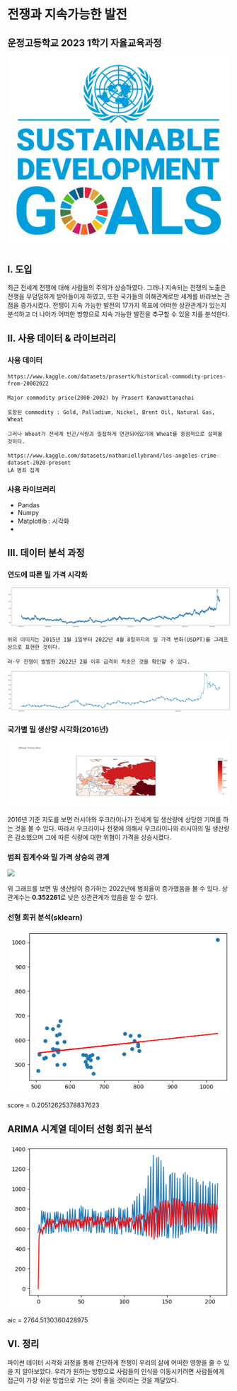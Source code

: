 # 전쟁과 지속가능한 발전

## 운정고등학교 2023 1학기 자율교육과정

![](res/sdg.png)

## I. 도입

최근 전세계 전쟁에 대해 사람들의 주의가 상승하였다. 그러나 지속되는 전쟁의 노출은 전쟁을 무덤덤하게 받아들이게 하였고, 또한 국가들의 이해관계로만 세계를 바라보는 관점을 증가시켰다. 전쟁이 지속 가능한 발전의 17가지 목표에 어떠한 상관관계가 있는지 분석하고 더 나아가 어떠한 방향으로 지속 가능한 발전을 추구할 수 있을 지를 분석한다.

## II. 사용 데이터 & 라이브러리

### 사용 데이터

    https://www.kaggle.com/datasets/prasertk/historical-commodity-prices-from-20002022

    Major commodity price(2000-2002) by Prasert Kanawattanachai

    포함된 commodity : Gold, Palladium, Nickel, Brent Oil, Natural Gas, Wheat

    그러나 Wheat가 전세계 빈곤/식량과 밀접하게 연관되어있기에 Wheat를 중점적으로 살펴볼 것이다.

    https://www.kaggle.com/datasets/nathaniellybrand/los-angeles-crime-dataset-2020-present
    LA 범죄 집계

### 사용 라이브러리

- Pandas
- Numpy
- Matplotlib : 시각화
- 

## III. 데이터 분석 과정

### 연도에 따른 밀 가격 시각화

![](res/plot1.png)

    위의 이미지는 2015년 1월 1일부터 2022년 4월 8일까지의 밀 가격 변화(USDPT)를 그래프상으로 표현한 것이다.

    러-우 전쟁이 발발한 2022년 2월 이후 급격히 치솟은 것을 확인할 수 있다.

![](res/plot2.png)


### 국가별 밀 생산량 시각화(2016년)

![](res/plot3.png)

2016년 기준 지도를 보면 러시아와 우크라이나가 전세계 밀 생산량에 상당한 기여를 하는 것을 볼 수 있다. 따라서 우크라이나 전쟁에 의해서 우크라이나와 러시아의 밀 생산량은 감소했으며 그에 따른 식량에 대한 위협이 가격을 상승시켰다.

### 범죄 집계수와 밀 가격 상승의 관계

![](res/plot4.png)

위 그래프를 보면 밀 생산량이 증가하는 2022년에 범죄율이 증가했음을 볼 수 있다. 상관계수는 **0.352261**로 낮은 상관관계가 있음을 알 수 있다.

### 선형 회귀 분석(sklearn)

![output](res/output1.png)

score = 0.20512625378837623

## ARIMA 시계열 데이터 선형 회귀 분석

![](res/output2.png)

aic = 2764.5130360428975

## VI. 정리

  파이썬 데이터 시각화 과정을 통해 간단하게 전쟁이 우리의 삶에 어떠한 영향을 줄 수 있을 지 알아보았다. 우리가 원하는 방향으로 사람들의 인식을 이동시키려면 사람들에게 접근이 가장 쉬운 방법으로 가는 것이 좋을 것이라는 것을 깨달았다.
